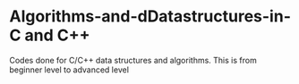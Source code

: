 # Algorithms-and-dDatastructures-in-C and C++
Codes done for C/C++ data structures and algorithms. This is from beginner level to advanced level
